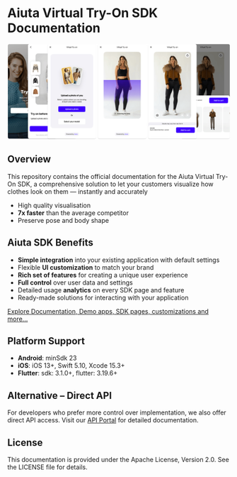 # Aiuta Virtual Try-On SDK Documentation

![Aiuta SDK](docs/media/about.png)

## Overview

This repository contains the official documentation for the Aiuta Virtual Try-On SDK, a comprehensive solution to let your customers visualize how clothes look on them — instantly and accurately

- High quality visualisation
- __7x faster__ than the average competitor
- Preserve pose and body shape

## Aiuta SDK Benefits

- **Simple integration** into your existing application with default settings
- Flexible **UI customization** to match your brand
- **Rich set of features** for creating a unique user experience
- **Full control** over user data and settings
- Detailed usage **analytics** on every SDK page and feature
- Ready-made solutions for interacting with your application

[Explore Documentation, Demo apps, SDK pages, customizations and more...](https://docs.aiuta.com)

## Platform Support

- **Android**: minSdk 23
- **iOS**: iOS 13+, Swift 5.10, Xcode 15.3+
- **Flutter**: sdk: 3.1.0+, flutter: 3.19.6+

## Alternative – Direct API

For developers who prefer more control over implementation, we also offer direct API access. Visit our [API Portal](https://developer.aiuta.com/products/digital-try-on/documentation) for detailed documentation.

## License

This documentation is provided under the Apache License, Version 2.0. See the LICENSE file for details.
